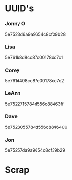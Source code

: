 # UUID's

### Jonny O

5e7523d6a9a9654c8cf39b28

### Lisa

5e761b8d8cc87c00178dc7c1

### Corey

5e761d408cc87c00178dc7c2

### LeAnn

5e7522715784d556c88463ff

### Dave

5e7523055784d556c8846400

### Jon

5e75257da9a9654c8cf39b29

# Scrap

